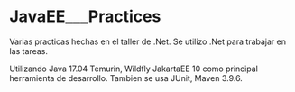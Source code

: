 # JavaEE___Practices

Varias practicas hechas en el taller de .Net. Se utilizo .Net para trabajar en las tareas.

Utilizando Java 17.04 Temurin, Wildfly JakartaEE 10 como principal herramienta de desarrollo. Tambien se usa JUnit, Maven 3.9.6.
